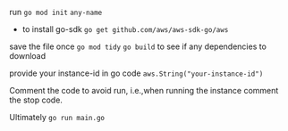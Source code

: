 run
`go mod init` `any-name`

-   to install go-sdk
`go get github.com/aws/aws-sdk-go/aws` 

save the file once
 `go mod tidy`
 `go build` to see if any dependencies to download

 provide your instance-id in go code
 `aws.String("your-instance-id")`

Comment the code to avoid run, i.e.,when running the instance comment the stop code.

Ultimately `go run main.go`

